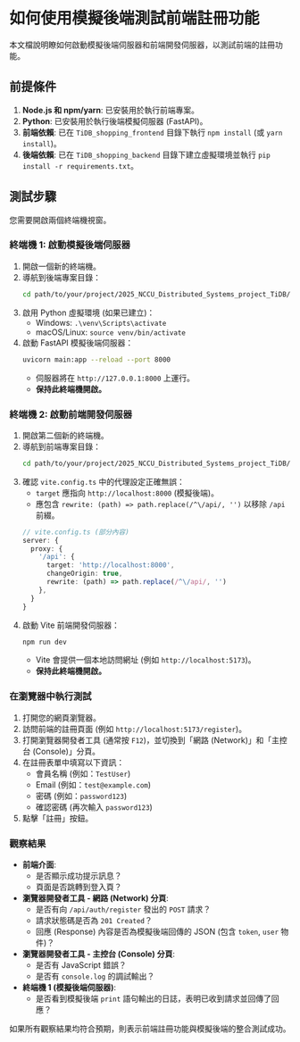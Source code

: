 # 如何使用模擬後端測試前端註冊功能

本文檔說明瞭如何啟動模擬後端伺服器和前端開發伺服器，以測試前端的註冊功能。

## 前提條件

1.  **Node.js 和 npm/yarn**: 已安裝用於執行前端專案。
2.  **Python**: 已安裝用於執行後端模擬伺服器 (FastAPI)。
3.  **前端依賴**: 已在 `TiDB_shopping_frontend` 目錄下執行 `npm install` (或 `yarn install`)。
4.  **後端依賴**: 已在 `TiDB_shopping_backend` 目錄下建立虛擬環境並執行 `pip install -r requirements.txt`。

## 測試步驟

您需要開啟兩個終端機視窗。

### 終端機 1: 啟動模擬後端伺服器

1.  開啟一個新的終端機。
2.  導航到後端專案目錄：
    ```bash
    cd path/to/your/project/2025_NCCU_Distributed_Systems_project_TiDB/TiDB_shopping_backend
    ```
3.  啟用 Python 虛擬環境 (如果已建立)：
    *   Windows: `.\venv\Scripts\activate`
    *   macOS/Linux: `source venv/bin/activate`
4.  啟動 FastAPI 模擬後端伺服器：
    ```bash
    uvicorn main:app --reload --port 8000
    ```
    *   伺服器將在 `http://127.0.0.1:8000` 上運行。
    *   **保持此終端機開啟。**

### 終端機 2: 啟動前端開發伺服器

1.  開啟第二個新的終端機。
2.  導航到前端專案目錄：
    ```bash
    cd path/to/your/project/2025_NCCU_Distributed_Systems_project_TiDB/TiDB_shopping_frontend
    ```
3.  確認 `vite.config.ts` 中的代理設定正確無誤：
    *   `target` 應指向 `http://localhost:8000` (模擬後端)。
    *   應包含 `rewrite: (path) => path.replace(/^\/api/, '')` 以移除 `/api` 前綴。
    ```typescript
    // vite.config.ts (部分內容)
    server: {
      proxy: {
        '/api': {
          target: 'http://localhost:8000',
          changeOrigin: true,
          rewrite: (path) => path.replace(/^\/api/, '')
        },
      }
    }
    ```
4.  啟動 Vite 前端開發伺服器：
    ```bash
    npm run dev
    ```
    *   Vite 會提供一個本地訪問網址 (例如 `http://localhost:5173`)。
    *   **保持此終端機開啟。**

### 在瀏覽器中執行測試

1.  打開您的網頁瀏覽器。
2.  訪問前端的註冊頁面 (例如 `http://localhost:5173/register`)。
3.  打開瀏覽器開發者工具 (通常按 `F12`)，並切換到「網路 (Network)」和「主控台 (Console)」分頁。
4.  在註冊表單中填寫以下資訊：
    *   會員名稱 (例如：`TestUser`)
    *   Email (例如：`test@example.com`)
    *   密碼 (例如：`password123`)
    *   確認密碼 (再次輸入 `password123`)
5.  點擊「註冊」按鈕。

### 觀察結果

*   **前端介面**:
    *   是否顯示成功提示訊息？
    *   頁面是否跳轉到登入頁？
*   **瀏覽器開發者工具 - 網路 (Network) 分頁**:
    *   是否有向 `/api/auth/register` 發出的 `POST` 請求？
    *   請求狀態碼是否為 `201 Created`？
    *   回應 (Response) 內容是否為模擬後端回傳的 JSON (包含 `token`, `user` 物件)？
*   **瀏覽器開發者工具 - 主控台 (Console) 分頁**:
    *   是否有 JavaScript 錯誤？
    *   是否有 `console.log` 的調試輸出？
*   **終端機 1 (模擬後端伺服器)**:
    *   是否看到模擬後端 `print` 語句輸出的日誌，表明已收到請求並回傳了回應？

如果所有觀察結果均符合預期，則表示前端註冊功能與模擬後端的整合測試成功。 